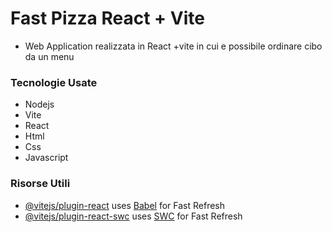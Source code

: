 # Fast Pizza React + Vite
- Web Application realizzata in React +vite in cui e possibile ordinare cibo da un menu

###  Tecnologie Usate
- Nodejs
- Vite
- React
- Html
- Css
- Javascript

### Risorse Utili
- [@vitejs/plugin-react](https://github.com/vitejs/vite-plugin-react/blob/main/packages/plugin-react/README.md) uses [Babel](https://babeljs.io/) for Fast Refresh
- [@vitejs/plugin-react-swc](https://github.com/vitejs/vite-plugin-react-swc) uses [SWC](https://swc.rs/) for Fast Refresh
